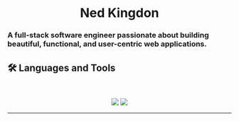 <h1 align="center">
    Ned Kingdon
</h1>

### A full-stack software engineer passionate about building beautiful, functional, and user-centric web applications.

## 🛠️ Languages and Tools

<br>

<p align="center">
  <img src="https://skillicons.dev/icons?i=java,mongodb,python" />
  <img src="https://skillicons.dev/icons?i=html,css,git" />
</p>

<hr>
